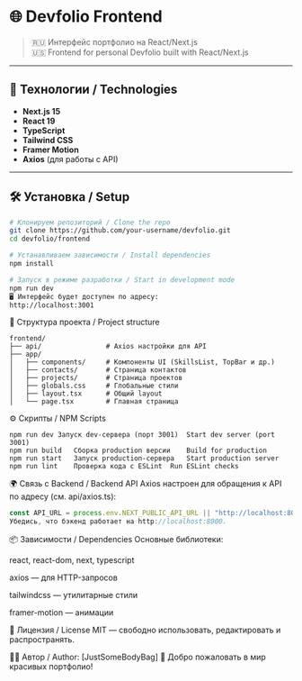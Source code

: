 # 🌐 Devfolio Frontend

> 🇷🇺 Интерфейс портфолио на React/Next.js  
> 🇺🇸 Frontend for personal Devfolio built with React/Next.js

---

## 🚀 Технологии / Technologies

- **Next.js 15**
- **React 19**
- **TypeScript**
- **Tailwind CSS**
- **Framer Motion**
- **Axios** (для работы с API)

---

## 🛠️ Установка / Setup

```bash
# Клонируем репозиторий / Clone the repo
git clone https://github.com/your-username/devfolio.git
cd devfolio/frontend

# Устанавливаем зависимости / Install dependencies
npm install

# Запуск в режиме разработки / Start in development mode
npm run dev
🖥 Интерфейс будет доступен по адресу:
http://localhost:3001
```
📁 Структура проекта / Project structure
```
frontend/
├── api/                # Axios настройки для API
├── app/
│   ├── components/     # Компоненты UI (SkillsList, TopBar и др.)
│   ├── contacts/       # Страница контактов
│   ├── projects/       # Страница проектов
│   ├── globals.css     # Глобальные стили
│   ├── layout.tsx      # Общий layout
│   └── page.tsx        # Главная страница
```
⚙️ Скрипты / NPM Scripts
```Скрипт	Назначение (RU)	Purpose (EN)
npm run dev	Запуск dev-сервера (порт 3001)	Start dev server (port 3001)
npm run build	Сборка production версии	Build for production
npm run start	Запуск production-сервера	Start production server
npm run lint	Проверка кода с ESLint	Run ESLint checks
```

🌍 Связь с Backend / Backend API
Axios настроен для обращения к API по адресу (см. api/axios.ts):

```ts
const API_URL = process.env.NEXT_PUBLIC_API_URL || "http://localhost:8000";
Убедись, что бэкенд работает на http://localhost:8000.
```

📦 Зависимости / Dependencies
Основные библиотеки:

react, react-dom, next, typescript

axios — для HTTP-запросов

tailwindcss — утилитарные стили

framer-motion — анимации

📄 Лицензия / License
MIT — свободно использовать, редактировать и распространять.

🧑‍💻 Автор / Author: [JustSomeBodyBag]
🌟 Добро пожаловать в мир красивых портфолио!